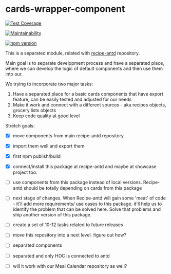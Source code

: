 # cards-wrapper-component

[![Test Coverage](https://api.codeclimate.com/v1/badges/b4342c1ef5b02145bada/test_coverage)](https://codeclimate.com/github/GroceriStar/cards-wrapper-component/test_coverage)

[![Maintainability](https://api.codeclimate.com/v1/badges/b4342c1ef5b02145bada/maintainability)](https://codeclimate.com/github/GroceriStar/cards-wrapper-component/maintainability)

[![npm version](http://img.shields.io/npm/v/@groceristar/cards-wrapper.svg?style=flat)](https://npmjs.org/package/@groceristar/cards-wrapper "View this project on npm")

This is a separated module, related with [recipe-antd](https://github.com/ChickenKyiv/recipe-antd) repository.

Main goal is to separate development process and have a separated place, where we can develop the logic of default components and then use them into our.


We trying to incorporate two major tasks:
1. Have a separated place for a basic cards components that have export feature, can be easily tested and adjusted for our needs
2. Make it work and connect with a different sources - aka recipes objects, grocery lists objects
3. Keep code quality at good level


Stretch goals:
- [x] move components from main recipe-antd repository
- [x] import them well and export them
- [x] first npm publish/build
- [x] connect/install this package at recipe-antd and maybe at showcase project too.
- [ ] use components from this package instead of local versions. Recipe-antd should be totally depending on cards from this package
- [ ] next stage of changes. When Recipe-antd will gain some 'meat' of code - it'll add more requirements/ use cases to this package. it'll help us to identify the problem that can be solved here. Solve that problems and ship another version of this package.

- [ ] create a set of 10-12 tasks related to future releases
- [ ] move this repository into a next level. figure out how?

- [ ] separated components
- [ ] separated and only HOC is connected to antd
- [ ] will it work with our Meal Calendar repository as well?


<!--
[![Build Status](https://travis-ci.org/GroceriStar/showcase.svg?branch=master)](https://travis-ci.org/GroceriStar/showcase)
-->
